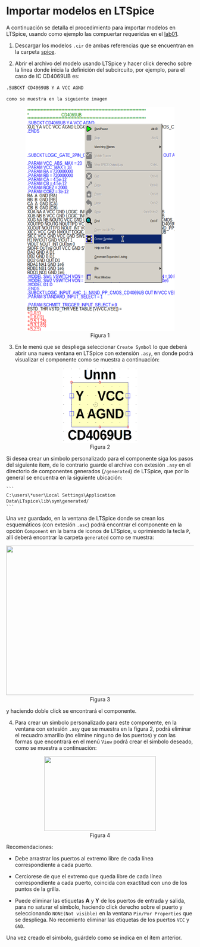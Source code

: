 # Importar modelos en LTSpice


A continuación se detalla el procedimiento para importar modelos en LTSpice, usando como ejemplo las compuertar requeridas en el [lab01](/labs/lab01/).


1. Descargar los modelos ```.cir``` de ambas referencias que se encuentran en la carpeta [spice](/labs/lab01/spice/).

2. Abrir el archivo del modelo usando LTSpice y hacer click derecho sobre la línea donde inicia la definición del subcircuito, por ejemplo, para el caso de IC CD4069UB es:

```
.SUBCKT CD4069UB Y A VCC AGND
```
    como se muestra en la siguiente imagen

<div align="center">
    <img src="/pics/CD4069UB_1.png" width="400" height="600">
</div>
<div align="center">
    Figura 1
</div>


3. En le menú que se despliega seleccionar ```Create Symbol``` lo que deberá abrir una nueva ventana en LTSpice con extensión ```.asy```, en donde podrá visualizar el componente como se muestra a continuación:

<div align="center">
    <img src="/pics/CD4069UB.png" width="200" height="200">
</div>

<div align="center">
    Figura 2
</div>


 Si desea crear un simbolo personalizado para el componente siga los pasos del siguiente ítem, de lo contrario guarde el archivo con extesión ```.asy``` en el directorio de componentes generados (```/generated```) de LTSpice, que por lo general se encuentra en la siguiente ubicación:

    ```
    C:\users\*user\Local Settings\Application Data\LTspice\lib\sym\generated/
    ```

Una vez guardado, en la ventana de LTSpice donde se crean los esquemáticos (con extesión ```.asc```) podrá encontrar el componente en la opción
 ```Component``` en la barra de iconos de LTSpice, u oprimiendo la tecla ```P```, allí deberá encontrar la carpeta ```generated``` como se muestra:

 <div align="center">
    <img src="/pics/ltspice_generated.png" width="600" height="400">
</div>
<div align="center">
    Figura 3
</div>


 y haciendo doble click se encontrará el componente.


 4. Para crear un simbolo personalizado para este componente, en la ventana con extesión ```.asy``` que se muestra en la figura 2, podrá eliminar el recuadro amarillo (no elimine ninguno de los puertos) y con las formas que encontrará en el menú ```View``` podrá crear el simbolo deseado, como se muestra a continuación:

 <div align="center">
    <img src="/pics/simb.png" width="300" height="200">
</div>
<div align="center">
    Figura 4
</div>


Recomendaciones:

* Debe arrastrar los puertos al extremo libre de cada línea correspondiente a cada puerto.

* Cerciorese de que el extremo que queda libre de cada línea correspondiente a cada puerto, coincida con exactitud con uno de los puntos de la grilla.

* Puede eliminar las etiquetas **A** y **Y** de los puertos de entrada y salida, para no saturar el simbolo, haciendo click derecho sobre el puerto y seleccionando ```NONE(Not visible)``` en la ventana ```Pin/Por Properties``` que se despliega. No recomiento eliminar las etiquetas de los puertos ```VCC``` y ```GND```.

Una vez creado el simbolo, guárdelo como se indica en el ítem anterior. 
    

